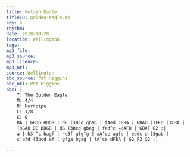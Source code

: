 ```yaml
---
title: Golden Eagle
titleID: golden-eagle.md
key: G
rhythm:
date: 2018-10-28
location: Wellington
tags:
mp3_file:
mp3_source:
mp3_licence:
mp3_url:
source: Wellington
abc_source: Pat Higgins
abc_url: Pat Higgins
abc: |
    T: The Golden Eagle
    M: 4/4
    R: Hornpipe
    L: 1/8
    K: G
    BA | GBDG BDGB | dG (3Bcd gbag | fAed cFBA | GDAG (3FED (3cBA |
    (3GAB DG BDGB | dG (3Bcd gbag | fed^c =cAFD | GBAF G2 :|
    a | b3 ^c bagf | ~e3f gfg^g | aA^ce agfe | eddc d (3gab |
    c'afd (3bcd ef | gfga bgag | fA^ce dFBA | G2 F2 G2 :|

---
```

